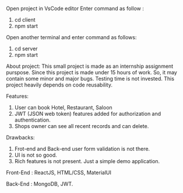 Open project in VsCode editor
Enter command as follow : 
1. cd client
2. npm start

Open another terminal and enter command as follows:
1. cd server
2. npm start

About project:
This small project is made as an internship assignment purspose. Since this project is made under 15 hours of work. So, it may contain some minor and major bugs. Testing time is not invested.
This project heavily depends on code reusability.

Features:
1. User can book Hotel, Restaurant, Saloon
2. JWT (JSON web token) features added for authorization and authentication.
3. Shops owner can see all recent records and can delete.

Drawbacks:
1. Frot-end and Back-end user form validation is not there.
2. UI is not so good.
3. Rich features is not present. Just a simple demo application.

Front-End : ReactJS, HTML/CSS, MaterialUI

Back-End : MongoDB, JWT.
